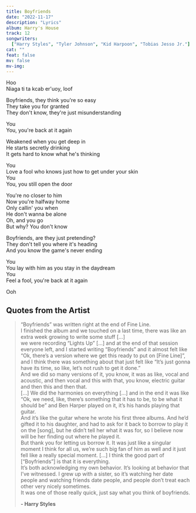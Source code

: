 ```yaml
---
title: Boyfriends
date: "2022-11-17"
description: "Lyrics"
album: Harry's House
track: 12
songwriters:
  ["Harry Styles", "Tyler Johnson", "Kid Harpoon", "Tobias Jesso Jr."]
cat: ""
feat: false
mv: false
mv-img:
---
```


<p className="intro">
Hoo <br />
Niaga ti ta kcab er'uoy, loof <br />
</p>
<p className="verse-one">
Boyfriends, they think you're so easy <br />
They take you for granted <br />
They don't know, they're just misunderstanding <br />
</p>
<p className="refrain">
You <br />
You, you're back at it again <br />
</p>
<p className="verse-two">
Weakened when you get deep in <br />
He starts secretly drinking <br />
It gets hard to know what he's thinking <br />
</p>
<p className="refrain">
You <br />
Love a fool who knows just how to get under your skin <br />
You <br />
You, you still open the door <br />
</p>
<p className="bridge">
You're no closer to him <br />
Now you're halfway home <br />
Only callin' you when <br />
He don't wanna be alone <br />
Oh, and you go <br />
But why? You don't know <br />
</p>
<p className="verse-three">
Boyfriends, are they just pretending? <br />
They don't tеll you where it's heading <br />
And you know thе game's never ending <br />
</p>
<p className="refrain">
You <br />
You lay with him as you stay in the daydream <br />
You <br />
Feel a fool, you're back at it again <br />
</p>
<p className="outro">
Ooh <br />
</p>

## Quotes from the Artist

<blockquote cite="https://www.youtube.com/watch?v=3L4m5ZMzf3A">
“Boyfriends” was written right at the end of Fine Line.<br />
I finished the album and we touched on a last time, there was like an extra week growing to write some stuff […] <br />
we were recording “Lights Up” […] and at the end of that session everyone left, and I started writing “Boyfriends” and it almost felt like “Ok, there’s a version where we get this ready to put on [Fine Line]”, and I think there was something about that just felt like “It’s just gonna have its time, so like, let’s not rush to get it done.”<br />
And we did so many versions of it, you know, it was as like, vocal and acoustic, and then vocal and this with that, you know, electric guitar and then this and then that. <br />
[…] We did the harmonies on everything […] and in the end it was like “Ok, we need, like, there’s something that it has to be, to be what it should be” and Ben Harper played on it, it’s his hands playing that guitar. <br />
And it’s like the guitar where he wrote his first three albums. And he’d gifted it to his daughter, and had to ask for it back to borrow to play it on the [song], but he didn’t tell her what it was for, so I believe now will be her finding out where he played it. <br />
But thank you for letting us borrow it. It was just like a singular moment I think for all us, we’re such big fan of him as well and it just fell like a really special moment. […] I think the good part of [“Boyfriends”] is that it is everything. <br />
It’s both acknowledging my own behavior. It’s looking at behavior that I’ve witnessed. I grew up with a sister, so it’s watching her date people and watching friends date people, and people don’t treat each other very nicely sometimes. <br />
It was one of those really quick, just say what you think of boyfriends.

<b>- Harry Styles</b>

</blockquote>
